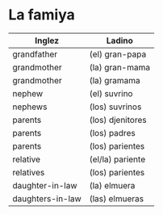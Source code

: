 # La famiya


Inglez            | Ladino
----------------  | -----------------
grandfather       | (el) gran-papa
grandmother       | (la) gran-mama
grandmother       | (la) gramama
nephew            | (el) suvrino
nephews           | (los) suvrinos
parents           | (los) djenitores
parents           | (los) padres
parents           | (los) parientes
relative          | (el/la) pariente
relatives         | (los) parientes
daughter-in-law   | (la) elmuera
daughters-in-law  | (las) elmueras

